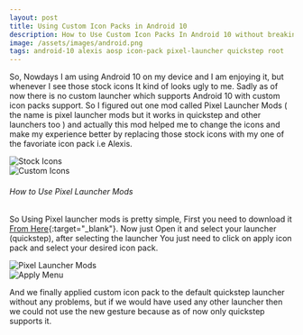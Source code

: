 ```yaml
---
layout: post
title: Using Custom Icon Packs in Android 10
description: How to Use Custom Icon Packs In Android 10 without breaking the New Android 10 Gestures
image: /assets/images/android.png
tags: android-10 alexis aosp icon-pack pixel-launcher quickstep root
---
```


So, Nowdays I am using Android 10 on my device and I am enjoying it, but whenever I see those stock icons It kind of looks ugly to me. Sadly as of now there is no custom launcher which supports Android 10 with custom icon packs support. So I figured out one mod called Pixel Launcher Mods ( the name is pixel launcher mods but it works in quickstep and other launchers too ) and actually this mod helped me to change the icons and make my experience better by replacing those stock icons with my one of the favoriate icon pack i.e Alexis.

<div class="row 200%">
    <div class="6u 12u$(medium)">
    <img src="/assets/images/stockicons.png" alt="Stock Icons">
    </div>
    <div class="6u 12u$(medium)">
    <img src="/assets/images/girl.png" alt="Custom Icons">
    </div>
</div>

###### How to Use Pixel Launcher Mods


So Using Pixel launcher mods is pretty simple, First you need to download it  [From Here](https://labs.xda-developers.com/store/app/com.kieronquinn.app.pixellaunchermods){:target="_blank"}. Now just Open it and select your launcher (quickstep), after selecting the launcher You just need to click on apply icon pack and select your desired icon pack. 


<div class="row 200%">
    <div class="6u 12u$(medium)">
    <img src="/assets/images/pmod.png" alt="Pixel Launcher Mods">
    </div>
    <div class="6u 12u$(medium)">
    <img src="/assets/images/apply.png" alt="Apply Menu">
    </div>
</div>


And we finally applied custom icon pack to the default quickstep launcher without any problems, but if we would have used any other launcher then we could not use the new gesture because as of now only quickstep supports it.
